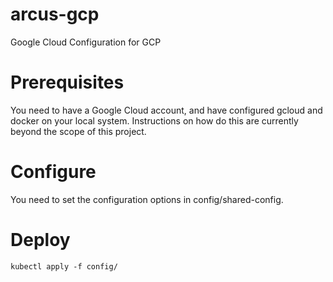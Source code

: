 # arcus-gcp
Google Cloud Configuration for GCP

# Prerequisites

You need to have a Google Cloud account, and have configured gcloud and docker on your local system. Instructions on how do this are currently beyond the scope of this project.

# Configure

You need to set the configuration options in config/shared-config.

# Deploy

`kubectl apply -f config/`

